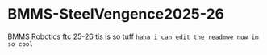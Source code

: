 # BMMS-SteelVengence2025-26
BMMS Robotics ftc 25-26
tis is so tuff
`haha i can edit the readmwe now im so cool      `     